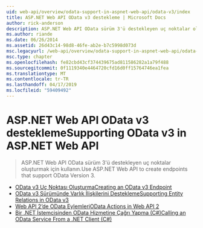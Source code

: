 ```yaml
---
uid: web-api/overview/odata-support-in-aspnet-web-api/odata-v3/index
title: ASP.NET Web API OData v3 destekleme | Microsoft Docs
author: rick-anderson
description: ASP.NET Web API OData sürüm 3'ü destekleyen uç noktalar oluşturmak için kullanın.
ms.author: riande
ms.date: 06/26/2014
ms.assetid: 26d43c14-98d8-46fe-ab2e-b7c5998d073d
msc.legacyurl: /web-api/overview/odata-support-in-aspnet-web-api/odata-v3
msc.type: chapter
ms.openlocfilehash: fe82cbd43cf374439675ad811586282a1a79f488
ms.sourcegitcommit: 0f1119340e4464720cfd16d0ff15764746ea1fea
ms.translationtype: MT
ms.contentlocale: tr-TR
ms.lasthandoff: 04/17/2019
ms.locfileid: "59409492"
---
```

# <a name="supporting-odata-v3-in-aspnet-web-api"></a><span data-ttu-id="c160f-103">ASP.NET Web API OData v3 destekleme</span><span class="sxs-lookup"><span data-stu-id="c160f-103">Supporting OData v3 in ASP.NET Web API</span></span>

> <span data-ttu-id="c160f-104">ASP.NET Web API OData sürüm 3'ü destekleyen uç noktalar oluşturmak için kullanın.</span><span class="sxs-lookup"><span data-stu-id="c160f-104">Use ASP.NET Web API to create endpoints that support OData Version 3.</span></span>


- [<span data-ttu-id="c160f-105">OData v3 Uç Noktası Oluşturma</span><span class="sxs-lookup"><span data-stu-id="c160f-105">Creating an OData v3 Endpoint</span></span>](creating-an-odata-endpoint.md)
- [<span data-ttu-id="c160f-106">OData v3 Sürümünde Varlık İlişkilerini Destekleme</span><span class="sxs-lookup"><span data-stu-id="c160f-106">Supporting Entity Relations in OData v3</span></span>](working-with-entity-relations.md)
- [<span data-ttu-id="c160f-107">Web API 2’de OData Eylemleri</span><span class="sxs-lookup"><span data-stu-id="c160f-107">OData Actions in Web API 2</span></span>](odata-actions.md)
- [<span data-ttu-id="c160f-108">Bir .NET İstemcisinden OData Hizmetine Çağrı Yapma (C#)</span><span class="sxs-lookup"><span data-stu-id="c160f-108">Calling an OData Service From a .NET Client (C#)</span></span>](calling-an-odata-service-from-a-net-client.md)
